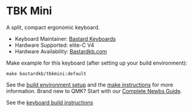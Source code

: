 # TBK Mini

A split, compact ergonomic keyboard.

* Keyboard Maintainer: [Bastard Keyboards](https://github.com/Bastardkb/)
* Hardware Supported: elite-C V4
* Hardware Availability: [Bastardkb.com](https://bastardkb.com/)

Make example for this keyboard (after setting up your build environment):

    make bastardkb/tbkmini:default

See the [build environment setup](https://docs.qmk.fm/#/getting_started_build_tools) and the [make instructions](https://docs.qmk.fm/#/getting_started_make_guide) for more information. Brand new to QMK? Start with our [Complete Newbs Guide](https://docs.qmk.fm/#/newbs).

See the [keyboard build instructions](http://docs.bastardkb.com/)